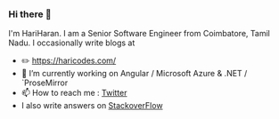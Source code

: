 ### Hi there 👋

<!--
**gethari/gethari** is a ✨ _special_ ✨ repository because its `README.md` (this file) appears on your GitHub profile.

Here are some ideas to get you started:

- 🔭 I’m currently working on ...
- 🌱 I’m currently learning ...
- 👯 I’m looking to collaborate on ...
- 🤔 I’m looking for help with ...
- 💬 Ask me about ...
- 📫 How to reach me: ...
- 😄 Pronouns: ...
- ⚡ Fun fact: ...
-->

I'm HariHaran. I am a Senior Software Engineer from Coimbatore, Tamil Nadu. I occasionally write blogs at

- :pencil2: https://haricodes.com/
- 🔭 I’m currently working on Angular / Microsoft Azure & .NET / `ProseMirror
- 📫 How to reach me : [Twitter](https://twitter.com/get_hariharan)
- I also write answers on [StackoverFlow](https://stackoverflow.com/users/8368871/hariharan)

